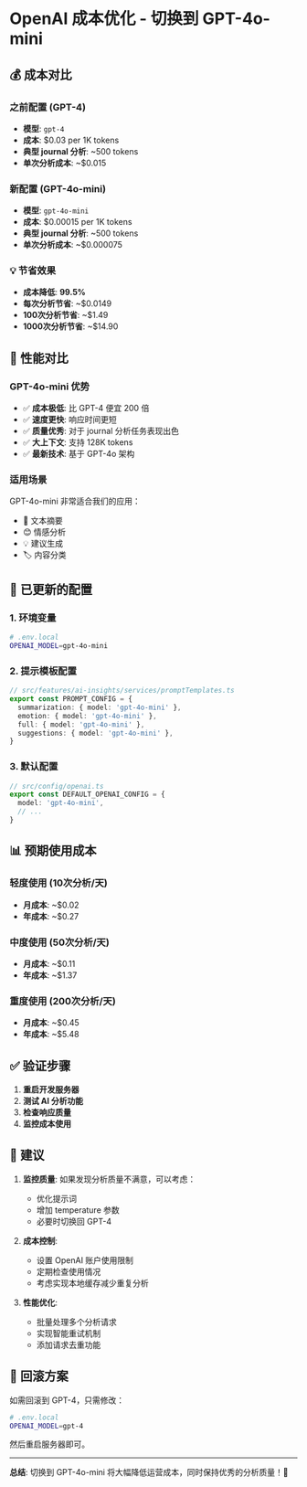 # OpenAI 成本优化 - 切换到 GPT-4o-mini

## 💰 成本对比

### 之前配置 (GPT-4)
- **模型**: `gpt-4`
- **成本**: $0.03 per 1K tokens
- **典型 journal 分析**: ~500 tokens
- **单次分析成本**: ~$0.015

### 新配置 (GPT-4o-mini)
- **模型**: `gpt-4o-mini`
- **成本**: $0.00015 per 1K tokens
- **典型 journal 分析**: ~500 tokens
- **单次分析成本**: ~$0.000075

### 💡 节省效果
- **成本降低**: **99.5%** 
- **每次分析节省**: ~$0.0149
- **100次分析节省**: ~$1.49
- **1000次分析节省**: ~$14.90

## 🚀 性能对比

### GPT-4o-mini 优势
- ✅ **成本极低**: 比 GPT-4 便宜 200 倍
- ✅ **速度更快**: 响应时间更短
- ✅ **质量优秀**: 对于 journal 分析任务表现出色
- ✅ **大上下文**: 支持 128K tokens
- ✅ **最新技术**: 基于 GPT-4o 架构

### 适用场景
GPT-4o-mini 非常适合我们的应用：
- 📝 文本摘要
- 😊 情感分析
- 💡 建议生成
- 🏷️ 内容分类

## 🔧 已更新的配置

### 1. 环境变量
```bash
# .env.local
OPENAI_MODEL=gpt-4o-mini
```

### 2. 提示模板配置
```typescript
// src/features/ai-insights/services/promptTemplates.ts
export const PROMPT_CONFIG = {
  summarization: { model: 'gpt-4o-mini' },
  emotion: { model: 'gpt-4o-mini' },
  full: { model: 'gpt-4o-mini' },
  suggestions: { model: 'gpt-4o-mini' },
}
```

### 3. 默认配置
```typescript
// src/config/openai.ts
export const DEFAULT_OPENAI_CONFIG = {
  model: 'gpt-4o-mini',
  // ...
}
```

## 📊 预期使用成本

### 轻度使用 (10次分析/天)
- **月成本**: ~$0.02
- **年成本**: ~$0.27

### 中度使用 (50次分析/天)
- **月成本**: ~$0.11
- **年成本**: ~$1.37

### 重度使用 (200次分析/天)
- **月成本**: ~$0.45
- **年成本**: ~$5.48

## ✅ 验证步骤

1. **重启开发服务器**
2. **测试 AI 分析功能**
3. **检查响应质量**
4. **监控成本使用**

## 🎯 建议

1. **监控质量**: 如果发现分析质量不满意，可以考虑：
   - 优化提示词
   - 增加 temperature 参数
   - 必要时切换回 GPT-4

2. **成本控制**: 
   - 设置 OpenAI 账户使用限制
   - 定期检查使用情况
   - 考虑实现本地缓存减少重复分析

3. **性能优化**:
   - 批量处理多个分析请求
   - 实现智能重试机制
   - 添加请求去重功能

## 🔄 回滚方案

如需回滚到 GPT-4，只需修改：
```bash
# .env.local
OPENAI_MODEL=gpt-4
```

然后重启服务器即可。

---

**总结**: 切换到 GPT-4o-mini 将大幅降低运营成本，同时保持优秀的分析质量！🎉
